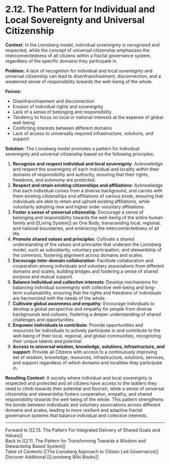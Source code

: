 # 2.12. The Pattern for Individual and Local Sovereignty and Universal Citizenship

**Context**: In the Lionsberg model, individual sovereignty is recognized and respected, while the concept of universal citizenship emphasizes the interconnectedness of all citizens within a fractal governance system, regardless of the specific domains they participate in.

**Problem:** A lack of recognition for individual and local sovereignty and universal citizenship can lead to disenfranchisement, disconnection, and a weakened sense of responsibility towards the well-being of the whole.

**Forces:**

-   Disenfranchisement and disconnection
-   Erosion of individual rights and sovereignty
-   Lack of a sense of belonging and responsibility
-   Tendency to focus on local or national interests at the expense of global well-being
-   Conflicting interests between different domains
-   Lack of access to universally required infrastructure, solutions, and support 

**Solution:** The Lionsberg model promotes a pattern for individual sovereignty and universal citizenship based on the following principles:

1.  **Recognize and respect individual and local sovereignty**: Acknowledge and respect the sovereignty of each individual and locality within their domains of responsibility and authority, ensuring that their rights, freedoms, and autonomy are protected.  
2.  **Respect and retain existing citizenships and affiliations**: Acknowledge that each individual comes from a diverse background, and carries with them existing citizenships and affiliations of various kinds, ensuring that individuals are able to retain and uphold existing affiliations, while voluntarily adopting new and higher order voluntary affiliations. 
3.  **Foster a sense of universal citizenship**: Encourage a sense of belonging and responsibility towards the well-being of the entire human family and [[Living System]] as One Body, transcending local, regional, and national boundaries, and embracing the interconnectedness of all life.
4.  **Promote shared values and principles**: Cultivate a shared understanding of the values and principles that underpin the Lionsberg model, such as subsidiarity, voluntary participation, and stewardship of the commons, fostering alignment across domains and scales.
5.  **Encourage inter-domain collaboration**: Facilitate collaboration and cooperation among individuals and voluntary associations from different domains and scales, building bridges and fostering a sense of shared purpose and mutual support.
6.  **Balance individual and collective interests**: Develop mechanisms for balancing individual sovereignty with collective well-being and long-term sustainability, ensuring that the rights and freedoms of individuals are harmonized with the needs of the whole.
7.  **Cultivate global awareness and empathy**: Encourage individuals to develop a global perspective and empathy for people from diverse backgrounds and cultures, fostering a deeper understanding of shared challenges and opportunities.
8.  **Empower individuals to contribute**: Provide opportunities and resources for individuals to actively participate in and contribute to the well-being of their local, regional, and global communities, recognizing their unique talents and potential.
9. **Access to universal wisdom, knowledge, solutions, infrastructure, and support**: Provide all Citizens with access to a continuously improving set of wisdom, knowledge, resources, infrastructure, solutions, services, and support regardless of which domains and localities they participate in. 

**Resulting Context:** A society where individual and local sovereignty is respected and protected and all citizens have access to the ladders they need to climb towards their potential and flourish, while a sense of universal citizenship and stewardship fosters cooperation, empathy, and shared responsibility towards the well-being of the whole. This pattern strengthens the bonds between individuals and voluntary associations across different domains and scales, leading to more resilient and adaptive fractal governance systems that balance individual and collective interests.

___

Forward to [[2.13. The Pattern For Integrated Delivery of Shared Goals and Values]]  
Back to [[2.11. The Pattern for Transforming Towards a Wisdom and Stewardship Based System]]  
Table of Contents [[The Lionsberg Approach to Citizen Led Governance]]
Discover Additional [[Lionsberg Wiki Books]]  